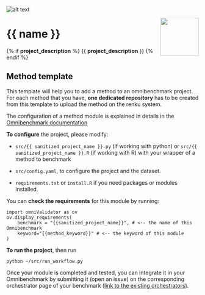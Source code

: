 ![alt text](https://github.com/omnibenchmark/contributed-project-templates/blob/main/img/omnibenchmark.png?raw=true)

<img align="right" width="100" height="100" src="https://github.com/omnibenchmark/contributed-project-templates/blob/main/img/method.png?raw=true">


# {{ name }}

{% if __project_description__ %} {{ __project_description__ }} {% endif %}

## Method template 

This template will help you to add a method to an omnibenchmark project. For each method that you have, **one dedicated repository** has to be created from this template to upload the method on the renku system. 

The configuration of a method module is explained in details in the [Omnibenchmark documentation](https://omnibenchmark.readthedocs.io/en/latest/start/modules/02_method_module.html)

**To configure** the project, please modify: 

- `src/{{ sanitized_project_name }}.py` (if working with python) or 
`src/{{ sanitized_project_name }}.R` (if working with R) with your wrapper of a method to benchmark

- `src/config.yaml`, to configure the project and the dataset.

- `requirements.txt` or `install.R` if you need packages or modules installed. 

You can **check the requirements** for this module by running: 

```
import omniValidator as ov
ov.display_requirements(
    benchmark = "{{sanitized_project_name}}", # <-- the name of this Omnibenchmark
    keyword="{{method_keyword}}" # <-- the keyword of this module
)
```

**To run the project**, then run


`python ~/src/run_workflow.py`

Once your module is completed and tested, you can integrate it in your Omnibenchmark by submitting it (open an issue) on the corresponding orchestrator page of your benchmark ([link to the existing orchestrators](https://omnibenchmark.github.io/documentation/01_getting_started/01_module_contr/setup_module/04_submit/)). 